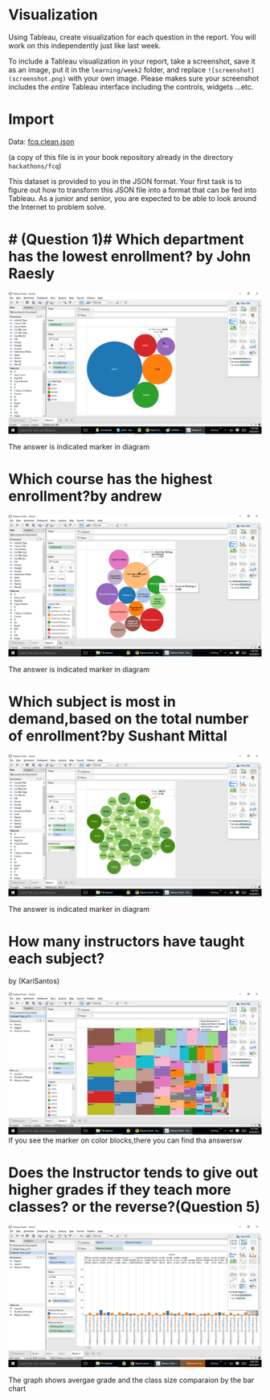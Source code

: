 # Visualization

Using Tableau, create visualization for each question in the report. You will
work on this independently just like last week.

To include a Tableau visualization in your report, take a screenshot, save it as an image,
put it in the `learning/week2` folder, and replace `![screenshot](screenshot.png)`  with
your own image. Please makes sure your screenshot includes the _entire_ Tableau interface
including the controls, widgets ...etc.

# Import

Data: [fcq.clean.json](https://github.com/bigdatahci2015/book/blob/master/hackathons/fcq/fcq.clean.json)

(a copy of this file is in your book repository already in the directory `hackathons/fcq`)

This dataset is provided to you in the JSON format. Your first task is to figure out
how to transform this JSON file into a format that can be fed into Tableau. As
a junior and senior, you are expected to be able to look around the Internet
to problem solve.

# # (Question 1)# Which department has the lowest enrollment? by John Raesly


![screenshot](q1.png)

The answer is indicated marker in diagram 

#  Which course has the highest enrollment?by andrew

![screenshot](q2.png)

The answer is indicated marker in diagram 


# Which subject is most in demand,based on the total number of enrollment?by Sushant Mittal


![screenshot](q3.png)

The answer is indicated marker in diagram 


# How many instructors have taught each subject?
 by (KariSantos)

![screenshot](q4.png)
If you see the marker on color blocks,there you can find tha answersw

# Does the Instructor tends to give out higher grades if they teach more classes? or the reverse?(Question 5)

![screenshot](q5.png)

The graph shows avergae grade and the class size comparaion by the bar chart 
